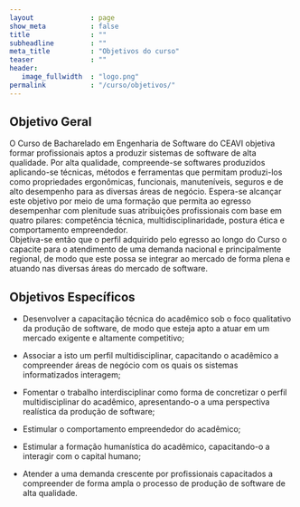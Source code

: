 ```yaml
---
layout              : page
show_meta           : false
title               : ""
subheadline         : ""
meta_title          : "Objetivos do curso"
teaser              : ""
header:
   image_fullwidth  : "logo.png"
permalink           : "/curso/objetivos/"
---
```


## Objetivo Geral

O Curso de Bacharelado em Engenharia de Software do CEAVI objetiva formar profissionais aptos a produzir sistemas de software de alta qualidade. Por alta qualidade, compreende-se softwares produzidos aplicando-se técnicas, métodos e ferramentas que permitam produzi-los como propriedades ergonômicas, funcionais, manuteníveis, seguros e de alto desempenho para as diversas áreas de negócio. Espera-se alcançar este objetivo por meio de uma formação que permita ao egresso desempenhar com plenitude suas atribuições profissionais com base em quatro pilares: competência técnica, multidisciplinaridade, postura ética e comportamento empreendedor.
<br>
Objetiva-se então que o perfil adquirido pelo egresso ao longo do Curso o capacite para o atendimento de uma demanda nacional e principalmente regional, de modo que este possa se integrar ao mercado de forma plena e atuando nas diversas áreas do mercado de software.

## Objetivos Específicos

- Desenvolver a capacitação técnica do acadêmico sob o foco qualitativo da produção de software, de modo que esteja apto a atuar em um mercado exigente e altamente competitivo;

- Associar a isto um perfil multidisciplinar, capacitando o acadêmico a compreender áreas de negócio com os quais os sistemas informatizados interagem;

- Fomentar o trabalho interdisciplinar como forma de concretizar o perfil multidisciplinar do acadêmico, apresentando-o a uma perspectiva realística da produção de software;

- Estimular o comportamento empreendedor do acadêmico;

- Estimular a formação humanística do acadêmico, capacitando-o a interagir com o capital humano;

- Atender a uma demanda crescente por profissionais capacitados a compreender de forma ampla o processo de produção de software de alta qualidade.